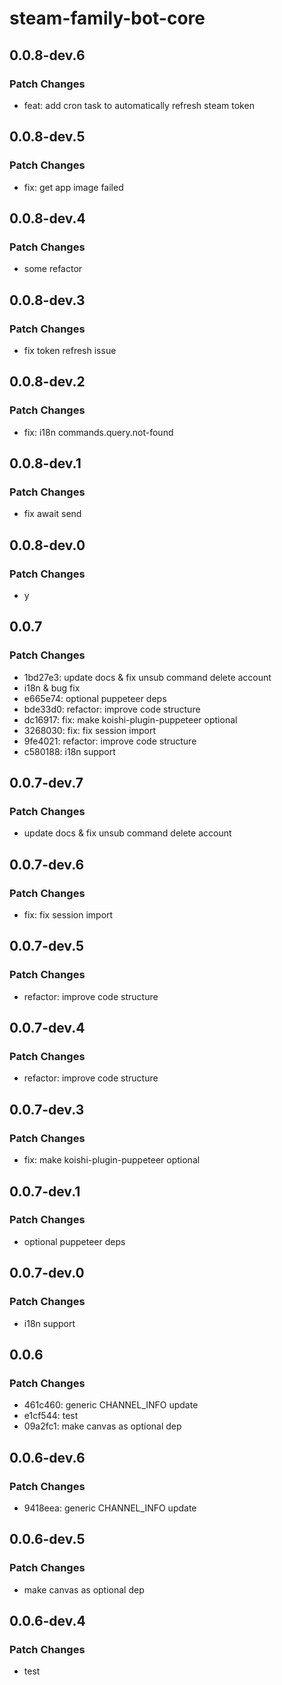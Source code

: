 # steam-family-bot-core

## 0.0.8-dev.6

### Patch Changes

- feat: add cron task to automatically refresh steam token

## 0.0.8-dev.5

### Patch Changes

- fix: get app image failed

## 0.0.8-dev.4

### Patch Changes

- some refactor

## 0.0.8-dev.3

### Patch Changes

- fix token refresh issue

## 0.0.8-dev.2

### Patch Changes

- fix: i18n commands.query.not-found

## 0.0.8-dev.1

### Patch Changes

- fix await send

## 0.0.8-dev.0

### Patch Changes

- y

## 0.0.7

### Patch Changes

- 1bd27e3: update docs & fix unsub command delete account
- i18n & bug fix
- e665e74: optional puppeteer deps
- bde33d0: refactor: improve code structure
- dc16917: fix: make koishi-plugin-puppeteer optional
- 3268030: fix: fix session import
- 9fe4021: refactor: improve code structure
- c580188: i18n support

## 0.0.7-dev.7

### Patch Changes

- update docs & fix unsub command delete account

## 0.0.7-dev.6

### Patch Changes

- fix: fix session import

## 0.0.7-dev.5

### Patch Changes

- refactor: improve code structure

## 0.0.7-dev.4

### Patch Changes

- refactor: improve code structure

## 0.0.7-dev.3

### Patch Changes

- fix: make koishi-plugin-puppeteer optional

## 0.0.7-dev.1

### Patch Changes

- optional puppeteer deps

## 0.0.7-dev.0

### Patch Changes

- i18n support

## 0.0.6

### Patch Changes

- 461c460: generic CHANNEL_INFO update
- e1cf544: test
- 09a2fc1: make canvas as optional dep

## 0.0.6-dev.6

### Patch Changes

- 9418eea: generic CHANNEL_INFO update

## 0.0.6-dev.5

### Patch Changes

- make canvas as optional dep

## 0.0.6-dev.4

### Patch Changes

- test
